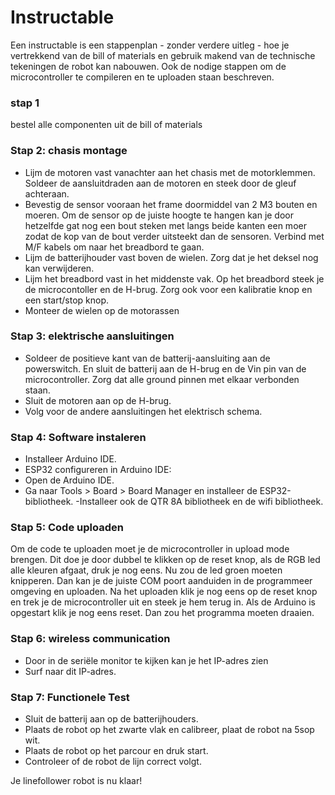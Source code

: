 # Instructable

Een instructable is een stappenplan - zonder verdere uitleg - hoe je vertrekkend van de bill of materials en gebruik makend van de technische tekeningen de robot kan nabouwen. Ook de nodige stappen om de microcontroller te compileren en te uploaden staan beschreven.  

### stap 1
bestel alle componenten uit de bill of materials  
### Stap 2:  chasis montage
- Lijm de motoren vast vanachter aan het chasis met de motorklemmen. Soldeer de aansluitdraden aan de motoren en steek door de gleuf achteraan.
- Bevestig de sensor vooraan het frame doormiddel van 2 M3 bouten en moeren. Om de sensor op de juiste hoogte te hangen kan je door hetzelfde gat nog een bout steken met langs beide kanten een moer zodat de kop van de bout verder uitsteekt dan de sensoren. Verbind met M/F kabels om naar het breadbord te gaan.
- Lijm de batterijhouder vast boven de wielen. Zorg dat je het deksel nog kan verwijderen.
- Lijm het breadbord vast in het middenste vak. Op het breadbord steek je de microcontoller en de H-brug. Zorg ook voor een kalibratie knop en een start/stop knop.
- Monteer de wielen op de motorassen
### Stap 3: elektrische aansluitingen
- Soldeer de positieve kant van de batterij-aansluiting aan de powerswitch. En sluit de batterij aan de H-brug en de Vin pin van de microcontroller. Zorg dat alle ground pinnen met elkaar verbonden staan.
- Sluit de motoren aan op de H-brug.
- Volg voor de andere aansluitingen het elektrisch schema.
### Stap 4: Software instaleren
- Installeer Arduino IDE.
- ESP32 configureren in Arduino IDE:
- Open de Arduino IDE.
- Ga naar Tools > Board > Board Manager en installeer de ESP32-bibliotheek.
-Installeer ook de QTR 8A bibliotheek en de wifi bibliotheek.
### Stap 5: Code uploaden
Om de code te uploaden moet je de microcontroller in upload mode brengen. Dit doe je door dubbel te klikken op de reset knop, als de RGB led alle kleuren afgaat, druk je nog eens. Nu zou de led groen moeten knipperen. Dan kan je de juiste COM poort aanduiden in de programmeer omgeving en uploaden. 
Na het uploaden klik je nog eens op de reset knop en trek je de microcontroller uit en steek je hem terug in. Als de Arduino is opgestart klik je nog eens reset. Dan zou het programma moeten draaien.
### Stap 6: wireless communication
- Door in de seriële monitor te kijken kan je het IP-adres zien
- Surf naar dit IP-adres.
### Stap 7: Functionele Test
- Sluit de batterij aan op de batterijhouders.
- Plaats de robot op het zwarte vlak en calibreer, plaat de robot na 5sop wit.
- Plaats de robot op het parcour en druk start.
- Controleer of de robot de lijn correct volgt.

Je linefollower robot is nu klaar!
